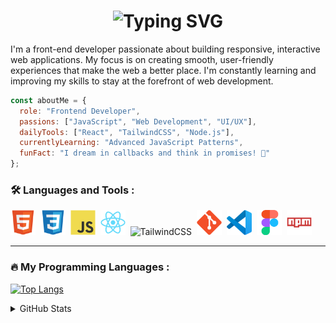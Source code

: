 <div align="center">
  <h1>
    <img src="https://readme-typing-svg.demolab.com?font=Fira+Code&size=30&duration=3000&pause=1000&color=F7DF1E&center=true&vCenter=true&width=435&lines=Hello%2C+I'm+Andrixviii+%F0%9F%91%8B;Frontend+Developer;Welcome+to+my+Profile!" alt="Typing SVG" />
  </h1>
</div>

I'm a front-end developer passionate about building responsive, interactive web applications. My focus is on creating smooth, user-friendly experiences that make the web a better place. I'm constantly learning and improving my skills to stay at the forefront of web development.

```javascript
const aboutMe = {
  role: "Frontend Developer",
  passions: ["JavaScript", "Web Development", "UI/UX"],
  dailyTools: ["React", "TailwindCSS", "Node.js"],
  currentlyLearning: "Advanced JavaScript Patterns",
  funFact: "I dream in callbacks and think in promises! 🚀"
};
```

### 🛠️ Languages and Tools :
<div>
  <!-- HTML -->
  <img src="https://github.com/devicons/devicon/blob/master/icons/html5/html5-original.svg" title="HTML5" alt="HTML" width="40" height="40"/>&nbsp;
  <!-- CSS -->
  <img src="https://github.com/devicons/devicon/blob/master/icons/css3/css3-original.svg" title="CSS3" alt="CSS" width="40" height="40"/>&nbsp;
  <!-- JavaScript -->
  <img src="https://github.com/devicons/devicon/blob/master/icons/javascript/javascript-original.svg" title="JavaScript" alt="JavaScript" width="40" height="40"/>&nbsp;
  <!-- React -->
  <img src="https://github.com/devicons/devicon/blob/master/icons/react/react-original.svg" title="React" alt="React" width="40" height="40"/>&nbsp;
  <!-- TailwindCSS -->
  <img src="https://cdn.simpleicons.org/tailwindcss/38BDF8" title="TailwindCSS" alt="TailwindCSS" width="40" height="40"/>&nbsp;
  <!-- Git -->
  <img src="https://github.com/devicons/devicon/blob/master/icons/git/git-original.svg" title="Git" alt="Git" width="40" height="40"/>&nbsp;
  <!-- VS Code -->
  <img src="https://github.com/devicons/devicon/blob/master/icons/vscode/vscode-original.svg" title="Visual Studio Code" alt="Visual Studio Code" width="40" height="40"/>&nbsp;
  <!-- Figma -->
  <img src="https://github.com/devicons/devicon/blob/master/icons/figma/figma-original.svg" title="Figma" alt="Figma" width="40" height="40"/>&nbsp;
  <!-- NPM -->
  <img src="https://github.com/devicons/devicon/blob/master/icons/npm/npm-original-wordmark.svg" title="NPM" alt="NPM" width="40" height="40"/>&nbsp;
</div>

---

### :fire: My Programming Languages :
[![Top Langs](https://github-readme-stats.vercel.app/api/top-langs/?username=andrixviii&layout=compact&theme=vision-friendly-dark)](https://github.com/anuraghazra/github-readme-stats)

<details>
    <summary>GitHub Stats</summary>
    <br>
    <kbd> <img height="180em" src="https://github-readme-stats-eight-theta.vercel.app/api?username=Andrixviii&show_icons=true&theme=algolia&include_all_commits=true&count_private=true"> </kbd> 
    <img src="https://github-profile-trophy.vercel.app/?username=Andrixviii">
</details>
